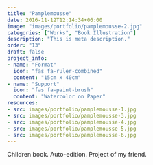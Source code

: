 ```yaml
---
title: "Pamplemousse"
date: 2016-11-12T12:14:34+06:00
image: "images/portfolio/pamplemousse-2.jpg"
categories: ["Works", "Book Illustration"]
description: "This is meta description."
order: "13"
draft: false
project_info:
- name: "Format"
  icon: "fas fa-ruler-combined"
  content: "15cm x 40cm"
- name: "Support"
  icon: "fas fa-paint-brush"
  content: "Watercolor on Paper"
resources:
- src: images/portfolio/pamplemousse-1.jpg
- src: images/portfolio/pamplemousse-3.jpg
- src: images/portfolio/pamplemousse-4.jpg
- src: images/portfolio/pamplemousse-5.jpg
- src: images/portfolio/pamplemousse-6.jpg
---
```


Children book. Auto-edition. Project of my friend.

